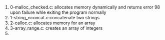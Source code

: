 1. 0-malloc_checked.c: allocates memory dynamically and returns error 98 upon failure whle exiting the program normally
2. 1-string_nconcat.c:concatenate two strings
3. 2-calloc.c: allocates memory for an array
4. 3-array_range.c: creates an array of integers
5.

